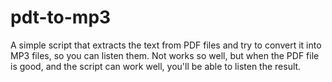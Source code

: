 # pdt-to-mp3
A simple script that extracts the text from PDF files and try to convert it into MP3 files, so you can listen them.
Not works so well, but when the PDF file is good, and the script can work well, you'll be able to listen the result.
